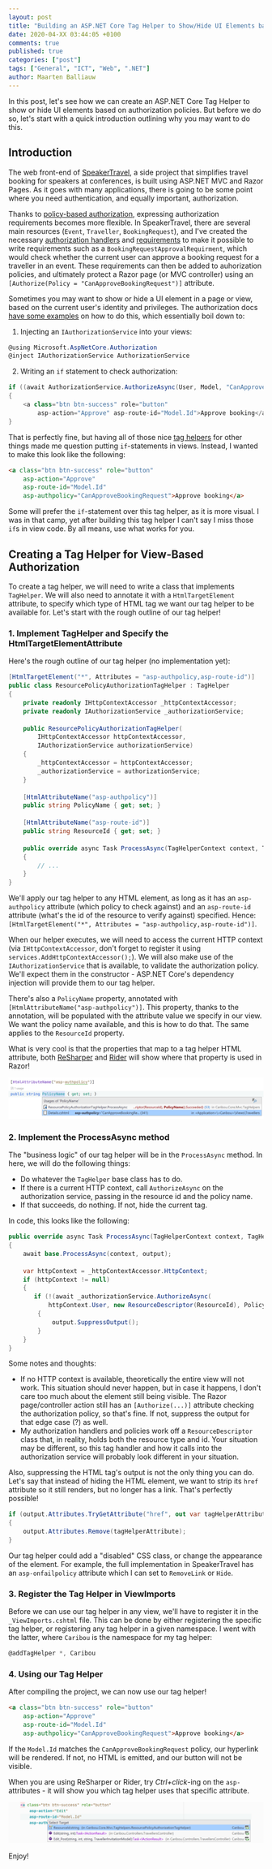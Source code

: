 ```yaml
---
layout: post
title: "Building an ASP.NET Core Tag Helper to Show/Hide UI Elements based on Authorization"
date: 2020-04-XX 03:44:05 +0100
comments: true
published: true
categories: ["post"]
tags: ["General", "ICT", "Web", ".NET"]
author: Maarten Balliauw
---
```


In this post, let's see how we can create an ASP.NET Core Tag Helper to show or hide UI elements based on authorization policies. But before we do so, let's start with a quick introduction outlining why you may want to do this.

## Introduction

The web front-end of [SpeakerTravel](https://www.speaker.travel/), a side project that simplifies travel booking for speakers at conferences, is built using ASP.NET MVC and Razor Pages. As it goes with many applications, there is going to be some point where you need authentication, and equally important, authorization.

Thanks to [policy-based authorization](https://docs.microsoft.com/en-us/aspnet/core/security/authorization/policies), expressing authorization requirements becomes more flexible. In SpeakerTravel, there are several main resources (`Event`, `Traveller`, `BookingRequest`), and I've created the necessary [authorization handlers](https://docs.microsoft.com/en-us/aspnet/core/security/authorization/policies?view=aspnetcore-3.1#authorization-handlers) and [requirements](https://docs.microsoft.com/en-us/aspnet/core/security/authorization/policies?view=aspnetcore-3.1#authorization-handlers) to make it possible to write requirements such as a `BookingRequestApprovalRequirment`, which would check whether the current user can approve a booking request for a traveller in an event. These requirements can then be added to auhorization policies, and ultimately protect a Razor page (or MVC controller) using an `[Authorize(Policy = "CanApproveBookingRequest")]` attribute.

Sometimes you may want to show or hide a UI element in a page or view, based on the current user's identity and privileges. The authorization docs [have some examples](https://docs.microsoft.com/en-us/aspnet/core/security/authorization/views?view=aspnetcore-3.1) on how to do this, which essentially boil down to:

1. Injecting an `IAuthorizationService` into your views:
```csharp
@using Microsoft.AspNetCore.Authorization
@inject IAuthorizationService AuthorizationService
```

2. Writing an `if` statement to check authorization:
```csharp
if ((await AuthorizationService.AuthorizeAsync(User, Model, "CanApproveBookingRequest")).Succeeded)
{
    <a class="btn btn-success" role="button"
        asp-action="Approve" asp-route-id="Model.Id">Approve booking</a>
}
```

That is perfectly fine, but having all of those nice [tag helpers](https://docs.microsoft.com/en-us/aspnet/core/mvc/views/tag-helpers/intro?view=aspnetcore-3.1) for other things made me question putting `if`-statements in views. Instead, I wanted to make this look like the following:

```html
<a class="btn btn-success" role="button"
    asp-action="Approve"
    asp-route-id="Model.Id"
    asp-authpolicy="CanApproveBookingRequest">Approve booking</a>
```

Some will prefer the `if`-statement over this tag helper, as it is more visual. I was in that camp, yet after building this tag helper I can't say I miss those `if`s in view code. By all means, use what works for you.

## Creating a Tag Helper for View-Based Authorization

To create a tag helper, we will need to write a class that implements `TagHelper`. We will also need to annotate it with a `HtmlTargetElement` attribute, to specify which type of HTML tag we want our tag helper to be available for. Let's start with the rough outline of our tag helper!

### 1. Implement TagHelper and Specify the HtmlTargetElementAttribute

Here's the rough outline of our tag helper (no implementation yet):

```csharp
[HtmlTargetElement("*", Attributes = "asp-authpolicy,asp-route-id")]
public class ResourcePolicyAuthorizationTagHelper : TagHelper
{
    private readonly IHttpContextAccessor _httpContextAccessor;
    private readonly IAuthorizationService _authorizationService;

    public ResourcePolicyAuthorizationTagHelper(
        IHttpContextAccessor httpContextAccessor,
        IAuthorizationService authorizationService)
    {
        _httpContextAccessor = httpContextAccessor;
        _authorizationService = authorizationService;
    }

    [HtmlAttributeName("asp-authpolicy")]
    public string PolicyName { get; set; }

    [HtmlAttributeName("asp-route-id")]
    public string ResourceId { get; set; }

    public override async Task ProcessAsync(TagHelperContext context, TagHelperOutput output)
    {
        // ...
    }
}
```

We'll apply our tag helper to any HTML element, as long as it has an `asp-authpolicy` attribute (which policy to check against) and an `asp-route-id` attribute (what's the id of the resource to verify against) specified. Hence: `[HtmlTargetElement("*", Attributes = "asp-authpolicy,asp-route-id")]`.

When our helper executes, we will need to access the current HTTP context (via `IHttpContextAccessor`, don't forget to register it using `services.AddHttpContextAccessor();`). We will also make use of the `IAuthorizationService` that is available, to validate the authorization policy. We'll expect them in the constructor - ASP.NET Core's dependency injection will provide them to our tag helper.

There's also a `PolicyName` property, annotated with `[HtmlAttributeName("asp-authpolicy")]`. This property, thanks to the annotation, will be populated with the attribute value we specify in our view. We want the policy name available, and this is how to do that. The same applies to the `ResourceId` property.

What is very cool is that the properties that map to a tag helper HTML attribute, both [ReSharper](https://www.jetbrains.com/resharper/) and [Rider](https://www.jetbrains.com/rider) will show where that property is used in Razor!

![Find usages in ReSharper and Rider show where our tag helper is used in Razor](/images/2020/04/tag-helper-find-usages.png)

### 2. Implement the ProcessAsync method

The "business logic" of our tag helper will be in the `ProcessAsync` method. In here, we will do the following things:

* Do whatever the `TagHelper` base class has to do.
* If there is a current HTTP context, call `AuthorizeAsync` on the authorization service, passing in the resource id and the policy name.
* If that succeeds, do nothing. If not, hide the current tag.

In code, this looks like the following:

```csharp
public override async Task ProcessAsync(TagHelperContext context, TagHelperOutput output)
{
    await base.ProcessAsync(context, output);

    var httpContext = _httpContextAccessor.HttpContext;
    if (httpContext != null)
    {
       if (!(await _authorizationService.AuthorizeAsync(
           httpContext.User, new ResourceDescriptor(ResourceId), PolicyName)).Succeeded)
        {
            output.SuppressOutput();
        }
    }
}
```

Some notes and thoughts:

* If no HTTP context is available, theoretically the entire view will not work. This situation should never happen, but in case it happens, I don't care too much about the element still being visible. The Razor page/controller action still has an `[Authorize(...)]` attribute checking the authorization policy, so that's fine. If not, suppress the output for that edge case (?) as well.
* My authorization handlers and policies work off a `ResourceDescriptor` class that, in reality, holds both the resource type and id. Your situation may be different, so this tag handler and how it calls into the authorization service will probably look different in your situation.

Also, suppressing the HTML tag's output is not the only thing you can do. Let's say that instead of hiding the HTML element, we want to strip its `href` attribute so it still renders, but no longer has a link. That's perfectly possible!

```csharp
if (output.Attributes.TryGetAttribute("href", out var tagHelperAttribute))
{
    output.Attributes.Remove(tagHelperAttribute);
}
```

Our tag helper could add a "disabled" CSS class, or change the appearance of the element. For example, the full implementation in SpeakerTravel has an `asp-onfailpolicy` attribute which I can set to `RemoveLink` or `Hide`.

### 3. Register the Tag Helper in ViewImports

Before we can use our tag helper in any view, we'll have to register it in the `_ViewImports.cshtml` file. This can be done by either registering the specific tag helper, or registering any tag helper in a given namespace. I went with the latter, where `Caribou` is the namespace for my tag helper:

```csharp
@addTagHelper *, Caribou
```

### 4. Using our Tag Helper

After compiling the project, we can now use our tag helper!

```html
<a class="btn btn-success" role="button"
    asp-action="Approve"
    asp-route-id="Model.Id"
    asp-authpolicy="CanApproveBookingRequest">Approve booking</a>
```

If the `Model.Id` matches the `CanApproveBookingRequest` policy, our hyperlink will be rendered. If not, no HTML is emitted, and our button will not be visible.

When you are using ReSharper or Rider, try *Ctrl+click*-ing on the `asp-` attributes - it will show you which tag helper uses that specific attribute.

![Navigate from view to tag helper in ASP.NET Core and Razor pages](/images/2020/04/rider-navigate-view-to-tag-helper.png)

Enjoy!